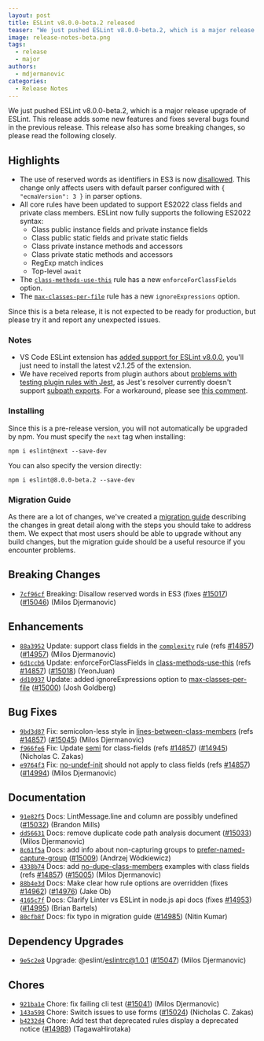 ```yaml
---
layout: post
title: ESLint v8.0.0-beta.2 released
teaser: "We just pushed ESLint v8.0.0-beta.2, which is a major release upgrade of ESLint. This release adds some new features and fixes several bugs found in the previous release. This release also has some breaking changes, so please read the following closely."
image: release-notes-beta.png
tags:
  - release
  - major
authors:
  - mdjermanovic
categories:
  - Release Notes
---
```


We just pushed ESLint v8.0.0-beta.2, which is a major release upgrade of ESLint. This release adds some new features and fixes several bugs found in the previous release. This release also has some breaking changes, so please read the following closely.


## Highlights

* The use of reserved words as identifiers in ES3 is now [disallowed](https://github.com/eslint/eslint/issues/15017). This change only affects users with default parser configured with `{ "ecmaVersion": 3 }` in parser options.
* All core rules have been updated to support ES2022 class fields and private class members. ESLint now fully supports the following ES2022 syntax:
  * Class public instance fields and private instance fields
  * Class public static fields and private static fields
  * Class private instance methods and accessors
  * Class private static methods and accessors
  * RegExp match indices
  * Top-level `await`
* The [`class-methods-use-this`](/docs/8.0.0/rules/class-methods-use-this) rule has a new `enforceForClassFields` option.
* The [`max-classes-per-file`](/docs/8.0.0/rules/max-classes-per-file) rule has a new `ignoreExpressions` option.

Since this is a beta release, it is not expected to be ready for production, but please try it and report any unexpected issues.

### Notes

* VS Code ESLint extension has [added support for ESLint v8.0.0](https://marketplace.visualstudio.com/items/dbaeumer.vscode-eslint/changelog), you'll just need to install the latest v2.1.25 of the extension.
* We have received reports from plugin authors about [problems with testing plugin rules with Jest](https://github.com/eslint/eslint/issues/14936#issuecomment-905786726), as Jest's resolver currently doesn't support [subpath exports](https://nodejs.org/api/packages.html#packages_subpath_exports). For a workaround, please see [this comment](https://github.com/eslint/eslint/issues/14936#issuecomment-906768517).


### Installing

Since this is a pre-release version, you will not automatically be upgraded by npm. You must specify the `next` tag when installing:

```
npm i eslint@next --save-dev
```

You can also specify the version directly:

```
npm i eslint@8.0.0-beta.2 --save-dev
```

### Migration Guide

As there are a lot of changes, we've created a [migration guide](/docs/8.0.0/user-guide/migrating-to-8.0.0) describing the changes in great detail along with the steps you should take to address them. We expect that most users should be able to upgrade without any build changes, but the migration guide should be a useful resource if you encounter problems.




## Breaking Changes


* [`7cf96cf`](https://github.com/eslint/eslint/commit/7cf96cf185f849d379b660072d660ec35ac5b46d) Breaking: Disallow reserved words in ES3 (fixes [#15017](https://github.com/eslint/eslint/issues/15017)) ([#15046](https://github.com/eslint/eslint/issues/15046)) (Milos Djermanovic)






## Enhancements


* [`88a3952`](https://github.com/eslint/eslint/commit/88a39520716bdd11f8647e47c57bd8bf91bc7148) Update: support class fields in the [`complexity`](/docs/rules/complexity) rule (refs [#14857](https://github.com/eslint/eslint/issues/14857)) ([#14957](https://github.com/eslint/eslint/issues/14957)) (Milos Djermanovic)
* [`6d1ccb6`](https://github.com/eslint/eslint/commit/6d1ccb676fedd1ceb4b1e44abf8133f116a5aecb) Update: enforceForClassFields in [class-methods-use-this](/docs/rules/class-methods-use-this) (refs [#14857](https://github.com/eslint/eslint/issues/14857)) ([#15018](https://github.com/eslint/eslint/issues/15018)) (YeonJuan)
* [`dd10937`](https://github.com/eslint/eslint/commit/dd109379f730a988a9e6c0102bcfe443ad0b4b94) Update: added ignoreExpressions option to [max-classes-per-file](/docs/rules/max-classes-per-file) ([#15000](https://github.com/eslint/eslint/issues/15000)) (Josh Goldberg)




## Bug Fixes


* [`9bd3d87`](https://github.com/eslint/eslint/commit/9bd3d87c8d7369e85f2b7d9b784fed8143191d30) Fix: semicolon-less style in [lines-between-class-members](/docs/rules/lines-between-class-members) (refs [#14857](https://github.com/eslint/eslint/issues/14857)) ([#15045](https://github.com/eslint/eslint/issues/15045)) (Milos Djermanovic)
* [`f966fe6`](https://github.com/eslint/eslint/commit/f966fe6286b6f668812f5155b79d4ee2a8b584b3) Fix: Update [semi](/docs/rules/semi) for class-fields (refs [#14857](https://github.com/eslint/eslint/issues/14857)) ([#14945](https://github.com/eslint/eslint/issues/14945)) (Nicholas C. Zakas)
* [`e9764f3`](https://github.com/eslint/eslint/commit/e9764f3e2fe3f7b6341c9a4381f0dcd23548338e) Fix: [no-undef-init](/docs/rules/no-undef-init) should not apply to class fields (refs [#14857](https://github.com/eslint/eslint/issues/14857)) ([#14994](https://github.com/eslint/eslint/issues/14994)) (Milos Djermanovic)




## Documentation


* [`91e82f5`](https://github.com/eslint/eslint/commit/91e82f5c4cfeab5ac6d01865ce0eb9ea0649df39) Docs: LintMessage.line and column are possibly undefined ([#15032](https://github.com/eslint/eslint/issues/15032)) (Brandon Mills)
* [`dd56631`](https://github.com/eslint/eslint/commit/dd5663166a8235512e797522731af1e9651f9392) Docs: remove duplicate code path analysis document ([#15033](https://github.com/eslint/eslint/issues/15033)) (Milos Djermanovic)
* [`8c61f5a`](https://github.com/eslint/eslint/commit/8c61f5ac67682fcfec7fc6faafcf72e4b1a339ff) Docs: add info about non-capturing groups to [prefer-named-capture-group](/docs/rules/prefer-named-capture-group) ([#15009](https://github.com/eslint/eslint/issues/15009)) (Andrzej Wódkiewicz)
* [`4338b74`](https://github.com/eslint/eslint/commit/4338b74767fa71e4e8d171f8503aa33d970e509f) Docs: add [no-dupe-class-members](/docs/rules/no-dupe-class-members) examples with class fields (refs [#14857](https://github.com/eslint/eslint/issues/14857)) ([#15005](https://github.com/eslint/eslint/issues/15005)) (Milos Djermanovic)
* [`88b4e3d`](https://github.com/eslint/eslint/commit/88b4e3d191c2577e2e1a283cc5f825feea6271cc) Docs: Make clear how rule options are overridden (fixes [#14962](https://github.com/eslint/eslint/issues/14962)) ([#14976](https://github.com/eslint/eslint/issues/14976)) (Jake Ob)
* [`4165c7f`](https://github.com/eslint/eslint/commit/4165c7f937f5fc46d4209ae8f763238d73f37238) Docs: Clarify Linter vs ESLint in node.js api docs (fixes [#14953](https://github.com/eslint/eslint/issues/14953)) ([#14995](https://github.com/eslint/eslint/issues/14995)) (Brian Bartels)
* [`80cfb8f`](https://github.com/eslint/eslint/commit/80cfb8f858888bddfefd7de6b4ecbf5aabe267bc) Docs: fix typo in migration guide ([#14985](https://github.com/eslint/eslint/issues/14985)) (Nitin Kumar)




## Dependency Upgrades


* [`9e5c2e8`](https://github.com/eslint/eslint/commit/9e5c2e853ace560876c2f2119e134639be8659d0) Upgrade: @eslint/eslintrc@1.0.1 ([#15047](https://github.com/eslint/eslint/issues/15047)) (Milos Djermanovic)






## Chores


* [`921ba1e`](https://github.com/eslint/eslint/commit/921ba1ee53e5f2219f09050565b8d69fab517d72) Chore: fix failing cli test ([#15041](https://github.com/eslint/eslint/issues/15041)) (Milos Djermanovic)
* [`143a598`](https://github.com/eslint/eslint/commit/143a5987f18f063a47a0646fa1e10e0f88602f6f) Chore: Switch issues to use forms ([#15024](https://github.com/eslint/eslint/issues/15024)) (Nicholas C. Zakas)
* [`b4232d4`](https://github.com/eslint/eslint/commit/b4232d47f88611c68a6c0f915b092b68845ecbaf) Chore: Add test that deprecated rules display a deprecated notice ([#14989](https://github.com/eslint/eslint/issues/14989)) (TagawaHirotaka)


